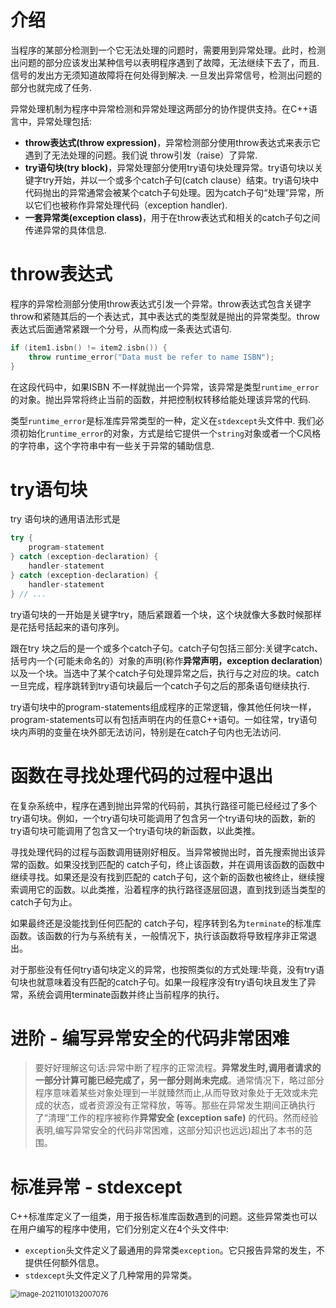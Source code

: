 # 介绍

当程序的某部分检测到一个它无法处理的问题时，需要用到异常处理。此时，检测出问题的部分应该发出某种信号以表明程序遇到了故障，无法继续下去了，而且.信号的发出方无须知道故障将在何处得到解决. 一旦发出异常信号，检测出问题的部分也就完成了任务.

异常处理机制为程序中异常检测和异常处理这两部分的协作提供支持。在C++语言中，异常处理包括:

* **throw表达式(throw expression)**，异常检测部分使用throw表达式来表示它遇到了无法处理的问题。我们说 throw引发（raise）了异常.
* **try语句块(try block)**，异常处理部分使用try语句块处理异常。try语句块以关键字try开始，并以一个或多个catch子句(catch clause）结束。try语句块中代码抛出的异常通常会被某个catch子句处理。因为catch子句“处理”异常，所以它们也被称作异常处理代码（exception handler).
* **一套异常类(exception class)**，用于在throw表达式和相关的catch子句之间传递异常的具体信息.

# throw表达式

程序的异常检测部分使用throw表达式引发一个异常。throw表达式包含关键字throw和紧随其后的一个表达式，其中表达式的类型就是抛出的异常类型。throw表达式后面通常紧跟一个分号，从而构成一条表达式语句.

```cpp
if (item1.isbn() != item2.isbn()) {
    throw runtime_error("Data must be refer to name ISBN");
}
```

在这段代码中，如果ISBN 不一样就抛出一个异常，该异常是类型`runtime_error`的对象。抛出异常将终止当前的函数，并把控制权转移给能处理该异常的代码.

类型`runtime_error`是标准库异常类型的一种，定义在`stdexcept`头文件中. 我们必须初始化`runtime_error`的对象，方式是给它提供一个`string`对象或者一个C风格的字符串，这个字符串中有一些关于异常的辅助信息. 

# try语句块

try 语句块的通用语法形式是

```cpp
try {
    program-statement
} catch (exception-declaration) {
    handler-statement
} catch (exception-declaration) {
    handler-statement
} // ...
```

try语句块的一开始是关键字try，随后紧跟着一个块，这个块就像大多数时候那样是花括号括起来的语句序列。

跟在try 块之后的是一个或多个catch子句。catch子句包括三部分:关键字catch、括号内一个(可能未命名的）对象的声明(称作**异常声明，exception declaration**) 以及一个块。当选中了某个catch子句处理异常之后，执行与之对应的块。catch一旦完成，程序跳转到try语句块最后一个catch子句之后的那条语句继续执行.

try语句块中的program-statements组成程序的正常逻辑，像其他任何块一样，program-statements可以有包括声明在内的任意C++语句。一如往常，try语句块内声明的变量在块外部无法访问，特别是在catch子句内也无法访问.

# 函数在寻找处理代码的过程中退出

在复杂系统中，程序在遇到抛出异常的代码前，其执行路径可能已经经过了多个try语句块。例如，一个try语句块可能调用了包含另一个try语句块的函数，新的try语句块可能调用了包含又一个try语句块的新函数，以此类推。

寻找处理代码的过程与函数调用链刚好相反。当异常被抛出时，首先搜索抛出该异常的函数。如果没找到匹配的 catch子句，终止该函数，并在调用该函数的函数中继续寻找。如果还是没有找到匹配的 catch子句，这个新的函数也被终止，继续搜索调用它的函数。以此类推，沿着程序的执行路径逐层回退，直到找到适当类型的catch子句为止。

如果最终还是没能找到任何匹配的 catch子句，程序转到名为`terminate`的标准库函数。该函数的行为与系统有关，一般情况下，执行该函数将导致程序非正常退出。

对于那些没有任何try语句块定义的异常，也按照类似的方式处理:毕竟，没有try语句块也就意味着没有匹配的catch子句。如果一段程序没有try语句块且发生了异常，系统会调用terminate函数并终止当前程序的执行。

# 进阶 - 编写异常安全的代码非常困难

> 要好好理解这句话:异常中断了程序的正常流程。**异常发生时,调用者请求的一部分计算可能已经完成了，另一部分则尚未完成**。通常情况下，略过部分程序意味着某些对象处理到一半就臻然而止,从而导致对象处于无效或未完成的状态，或者资源没有正常释放，等等。那些在异常发生期间正确执行了“清理”工作的程序被称作**异常安全 (exception safe)** 的代码。然而经验表明,编写异常安全的代码非常困难，这部分知识也远远)超出了本书的范围。

# 标准异常 - stdexcept

C++标准库定义了一组类，用于报告标准库函数遇到的问题。这些异常类也可以在用户编写的程序中使用，它们分别定义在4个头文件中:

* `exception`头文件定义了最通用的异常类`exception`。它只报告异常的发生，不提供任何额外信息。
* `stdexcept`头文件定义了几种常用的异常类。

<img src="D:\dev\AllNote\.mdnote\assets\image-20211010132007076.png" alt="image-20211010132007076" style="zoom:80%;" />

